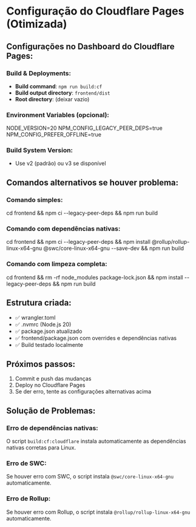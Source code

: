 # Configuração do Cloudflare Pages (Otimizada)

## Configurações no Dashboard do Cloudflare Pages:

### Build & Deployments:
- **Build command**: `npm run build:cf`
- **Build output directory**: `frontend/dist`
- **Root directory**: (deixar vazio)

### Environment Variables (opcional):
NODE_VERSION=20
NPM_CONFIG_LEGACY_PEER_DEPS=true
NPM_CONFIG_PREFER_OFFLINE=true

### Build System Version:
- Use v2 (padrão) ou v3 se disponível

## Comandos alternativos se houver problema:

### Comando simples:
cd frontend && npm ci --legacy-peer-deps && npm run build

### Comando com dependências nativas:
cd frontend && npm ci --legacy-peer-deps && npm install @rollup/rollup-linux-x64-gnu @swc/core-linux-x64-gnu --save-dev && npm run build

### Comando com limpeza completa:
cd frontend && rm -rf node_modules package-lock.json && npm install --legacy-peer-deps && npm run build

## Estrutura criada:
- ✅ wrangler.toml
- ✅ .nvmrc (Node.js 20)
- ✅ package.json atualizado
- ✅ frontend/package.json com overrides e dependências nativas
- ✅ Build testado localmente

## Próximos passos:
1. Commit e push das mudanças
2. Deploy no Cloudflare Pages
3. Se der erro, tente as configurações alternativas acima

## Solução de Problemas:

### Erro de dependências nativas:
O script `build:cf:cloudflare` instala automaticamente as dependências nativas corretas para Linux.

### Erro de SWC:
Se houver erro com SWC, o script instala `@swc/core-linux-x64-gnu` automaticamente.

### Erro de Rollup:
Se houver erro com Rollup, o script instala `@rollup/rollup-linux-x64-gnu` automaticamente.
